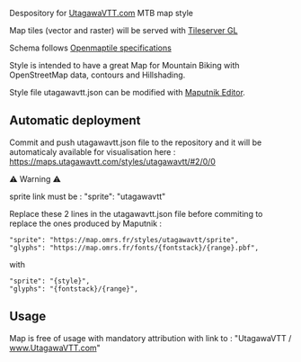 Despository for [UtagawaVTT.com](https://www.utagawavtt.com) MTB map style

Map tiles (vector and raster) will be served with [Tileserver GL](https://github.com/maptiler/tileserver-gl) 

Schema follows [Openmaptile specifications](https://openmaptiles.org/schema/)

Style is intended to have a great Map for Mountain Biking with OpenStreetMap data, contours and Hillshading.

Style file utagawavtt.json can be modified with [Maputnik Editor](https://maputnik.github.io).


## Automatic deployment

Commit and push utagawavtt.json file to the repository and it will be automaticaly available for visualisation here : https://maps.utagawavtt.com/styles/utagawavtt/#2/0/0

⚠️ Warning ⚠️

sprite link must be : "sprite": "utagawavtt"

Replace these 2 lines in the utagawavtt.json file before commiting to replace the ones produced by Maputnik :

    "sprite": "https://map.omrs.fr/styles/utagawavtt/sprite",
    "glyphs": "https://map.omrs.fr/fonts/{fontstack}/{range}.pbf",
  
  with 
  
    "sprite": "{style}",
    "glyphs": "{fontstack}/{range}",
  
  ## Usage
  
  Map is free of usage with mandatory attribution with link to : "UtagawaVTT / www.UtagawaVTT.com"
